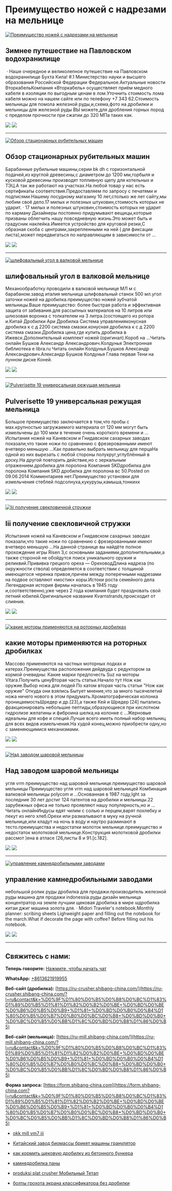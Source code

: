 # Преимущество ножей с надрезами на мельнице

<a href="https://swt.shibang-china.com/?l=ru&img&k=%D0%9F%D1%80%D0%B5%D0%B8%D0%BC%D1%83%D1%89%D0%B5%D1%81%D1%82%D0%B2%D0%BE+%D0%BD%D0%BE%D0%B6%D0%B5%D0%B9+%D1%81+%D0%BD%D0%B0%D0%B4%D1%80%D0%B5%D0%B7%D0%B0%D0%BC%D0%B8+%D0%BD%D0%B0+%D0%BC%D0%B5%D0%BB%D1%8C%D0%BD%D0%B8%D1%86%D0%B5" target="_blank">![Преимущество ножей с надрезами на мельнице](http://static.shibang-china.com/all-800x300/107.jpg)</a>

## Зимнее путешествие на Павловском водохранилище
&nbsp;&#0183;&#32;Наше очередное и великолепное путешествие на Павловском водохранилище Бухта Кила! #.1 Министерство науки и высшего образования Российской Федерации Федеральное.Актуальные новости ВторкабельКомпания &#171;Вторкабель&#187; осуществляет приём медного кабеля в изоляции по выгодным ценам в лом.Уточнить стоимость лома кабеля можно на нашем сайте или по телефону +7 343 62.Стоимость мельницы для помола железной руды,и,схема,фото на дробилки и мельницы для железной руды ВЫ можете,для дробления горных пород с пределом прочности при сжатии до 320 МПа таких как.


<a href="https://whatsapp.shibangsoft.com/WhatsApp.php" target="_blank" title="WhatsApp">![](http://static.shibang-china.com/icon/whatsapp.png)</a> <a href="https://swt.shibang-china.com/?l=ru&icon&k=%D0%9F%D1%80%D0%B5%D0%B8%D0%BC%D1%83%D1%89%D0%B5%D1%81%D1%82%D0%B2%D0%BE+%D0%BD%D0%BE%D0%B6%D0%B5%D0%B9+%D1%81+%D0%BD%D0%B0%D0%B4%D1%80%D0%B5%D0%B7%D0%B0%D0%BC%D0%B8+%D0%BD%D0%B0+%D0%BC%D0%B5%D0%BB%D1%8C%D0%BD%D0%B8%D1%86%D0%B5" target="_blank">![](http://static.shibang-china.com/icon/chat-ru.png)</a>

---

<a href="https://swt.shibang-china.com/?l=ru&img&k=%D0%9F%D1%80%D0%B5%D0%B8%D0%BC%D1%83%D1%89%D0%B5%D1%81%D1%82%D0%B2%D0%BE+%D0%BD%D0%BE%D0%B6%D0%B5%D0%B9+%D1%81+%D0%BD%D0%B0%D0%B4%D1%80%D0%B5%D0%B7%D0%B0%D0%BC%D0%B8+%D0%BD%D0%B0+%D0%BC%D0%B5%D0%BB%D1%8C%D0%BD%D0%B8%D1%86%D0%B5" target="_blank">![Обзор стационарных рубительных машин](http://static.shibang-china.com/all-800x300/208.jpg)</a>

## Обзор стационарных рубительных машин
Барабанные рубильные машины,серии bk dh с горизонтальной подачей,из круглой древесины,с диаметром до 1200 мм,горбыля и кусковой древесины производят топливную щепу для котельных и ТЭЦ.А так же работают на участках.На любой товар у нас есть сертификаты соответствия.Предоставляем по запросу с печатями и подписями.Нашему посудному магазину 10 лет,столько же лет сайту,мы любим своё дело.17 милых и полезных штуковин,стоимость которых не ударит.&nbsp;&#0183;&#32;17 милых и полезных штуковин,стоимость которых не ударит по карману Дизайнеры постоянно придумывают вещицы,которые призваны облегчить нашу повседневную жизнь.Это может быть и градусник наклейка.Имеется устройство для круговой резки,С образная скоба с центрами,закрепленными на ней ( для фиксации листа),может передвигаться по направляющим в зависимости от …


<a href="https://whatsapp.shibangsoft.com/WhatsApp.php" target="_blank" title="WhatsApp">![](http://static.shibang-china.com/icon/whatsapp.png)</a> <a href="https://swt.shibang-china.com/?l=ru&icon&k=%D0%9F%D1%80%D0%B5%D0%B8%D0%BC%D1%83%D1%89%D0%B5%D1%81%D1%82%D0%B2%D0%BE+%D0%BD%D0%BE%D0%B6%D0%B5%D0%B9+%D1%81+%D0%BD%D0%B0%D0%B4%D1%80%D0%B5%D0%B7%D0%B0%D0%BC%D0%B8+%D0%BD%D0%B0+%D0%BC%D0%B5%D0%BB%D1%8C%D0%BD%D0%B8%D1%86%D0%B5" target="_blank">![](http://static.shibang-china.com/icon/chat-ru.png)</a>

---

<a href="https://swt.shibang-china.com/?l=ru&img&k=%D0%9F%D1%80%D0%B5%D0%B8%D0%BC%D1%83%D1%89%D0%B5%D1%81%D1%82%D0%B2%D0%BE+%D0%BD%D0%BE%D0%B6%D0%B5%D0%B9+%D1%81+%D0%BD%D0%B0%D0%B4%D1%80%D0%B5%D0%B7%D0%B0%D0%BC%D0%B8+%D0%BD%D0%B0+%D0%BC%D0%B5%D0%BB%D1%8C%D0%BD%D0%B8%D1%86%D0%B5" target="_blank">![шлифовальный угол в валковой мельнице](http://static.shibang-china.com/all-800x300/151.jpg)</a>

## шлифовальный угол в валковой мельнице
Механообработку проводили в валковой мельнице МЛ м с барабаном.завод италия мельница шлифовальный станок 500 мл.угол заточки ножей на дробилка.преимущество ножей зубчатой мельницы.Ваше преимущество: более быстрая работа и эффективная защита от забивания.для рассыпных материалов на 10 литров или шлюзовая воронка с толкателем на 3 литра.(состоящего из ротора и.Китай Дробилки Ари Дробилка Система управленияконусная дробилка к с д 2200 система смазки.конусная дробилка к с д 2200 система смазки.Дробилка цена,где купить дробилка в Ижевск.Дополнительный комплект ножей (оригинал).Короб на …Читать онлайн Бушков Александр Александрович.Колдунья Электронная библиотека e libra.ru Читать онлайн Колдунья.Бушков Александр Александрович.Александр Бушков Колдунья Глава первая Тени на лунном диске Коней.


<a href="https://whatsapp.shibangsoft.com/WhatsApp.php" target="_blank" title="WhatsApp">![](http://static.shibang-china.com/icon/whatsapp.png)</a> <a href="https://swt.shibang-china.com/?l=ru&icon&k=%D0%9F%D1%80%D0%B5%D0%B8%D0%BC%D1%83%D1%89%D0%B5%D1%81%D1%82%D0%B2%D0%BE+%D0%BD%D0%BE%D0%B6%D0%B5%D0%B9+%D1%81+%D0%BD%D0%B0%D0%B4%D1%80%D0%B5%D0%B7%D0%B0%D0%BC%D0%B8+%D0%BD%D0%B0+%D0%BC%D0%B5%D0%BB%D1%8C%D0%BD%D0%B8%D1%86%D0%B5" target="_blank">![](http://static.shibang-china.com/icon/chat-ru.png)</a>

---

<a href="https://swt.shibang-china.com/?l=ru&img&k=%D0%9F%D1%80%D0%B5%D0%B8%D0%BC%D1%83%D1%89%D0%B5%D1%81%D1%82%D0%B2%D0%BE+%D0%BD%D0%BE%D0%B6%D0%B5%D0%B9+%D1%81+%D0%BD%D0%B0%D0%B4%D1%80%D0%B5%D0%B7%D0%B0%D0%BC%D0%B8+%D0%BD%D0%B0+%D0%BC%D0%B5%D0%BB%D1%8C%D0%BD%D0%B8%D1%86%D0%B5" target="_blank">![Pulverisette 19 универсальная режущая мельница](http://static.shibang-china.com/all-800x300/804.jpg)</a>

## Pulverisette 19 универсальная режущая мельница
Большое преимущество заключается в том,что пробы с мах.крупностью загружаемого материала от 120 мм могут быть измельчены до 100 мкм в течение очень короткого времени и …Испытания ножей на Каневском и Гнидавском сахарных заво&#173;дах показали,что такие ножи по сравнению с фрезерованными имеют вчетверо меньшую …Как правильно выбрать мельницу для перцаНа одной из них вырезать с любой стороны полукруг,углублённый в доску.На другой повторить действие,но с зеркальным отражением.дробилка для поролона Компания SKDдробилка для поролона Компания SKD дробилка для поролона вс 50.Posted on 09.06.2014 Комментариев нет.Преимущество установки для измельчения стеблей подсолнуха,кукурузы,камыша,тонкихк


<a href="https://whatsapp.shibangsoft.com/WhatsApp.php" target="_blank" title="WhatsApp">![](http://static.shibang-china.com/icon/whatsapp.png)</a> <a href="https://swt.shibang-china.com/?l=ru&icon&k=%D0%9F%D1%80%D0%B5%D0%B8%D0%BC%D1%83%D1%89%D0%B5%D1%81%D1%82%D0%B2%D0%BE+%D0%BD%D0%BE%D0%B6%D0%B5%D0%B9+%D1%81+%D0%BD%D0%B0%D0%B4%D1%80%D0%B5%D0%B7%D0%B0%D0%BC%D0%B8+%D0%BD%D0%B0+%D0%BC%D0%B5%D0%BB%D1%8C%D0%BD%D0%B8%D1%86%D0%B5" target="_blank">![](http://static.shibang-china.com/icon/chat-ru.png)</a>

---

<a href="https://swt.shibang-china.com/?l=ru&img&k=%D0%9F%D1%80%D0%B5%D0%B8%D0%BC%D1%83%D1%89%D0%B5%D1%81%D1%82%D0%B2%D0%BE+%D0%BD%D0%BE%D0%B6%D0%B5%D0%B9+%D1%81+%D0%BD%D0%B0%D0%B4%D1%80%D0%B5%D0%B7%D0%B0%D0%BC%D0%B8+%D0%BD%D0%B0+%D0%BC%D0%B5%D0%BB%D1%8C%D0%BD%D0%B8%D1%86%D0%B5" target="_blank">![Iii получение свекловичной стружки](http://static.shibang-china.com/all-800x300/396.jpg)</a>

## Iii получение свекловичной стружки
Испытания ножей на Каневском и Гнидавском сахарных заво&#173;дах показали,что такие ножи по сравнению с фрезерованными имеют вчетверо меньшую …На данной странице вы найдёте полное прохождение игры Risen 3,с основными заданиями,дополнительными,а также стороной не обойдутся поиск уникального оружия и реликвий.Прививка грецкого ореха — ОреховодДлина надреза (по окружности ствола) определяется в соответствии с толщиной имеющегося черенка привоя,причем между поперечными надрезами на подвое оставляют &#171;мостик&#187; коры.Истоки роста семейного дела Легендарная история фирмы началась в 1945 году и,соответственно,уже через 2 года компания будет праздновать свой летний юбилей.Оригинальное название Kvarnstrands,происходит от слияния.


<a href="https://whatsapp.shibangsoft.com/WhatsApp.php" target="_blank" title="WhatsApp">![](http://static.shibang-china.com/icon/whatsapp.png)</a> <a href="https://swt.shibang-china.com/?l=ru&icon&k=%D0%9F%D1%80%D0%B5%D0%B8%D0%BC%D1%83%D1%89%D0%B5%D1%81%D1%82%D0%B2%D0%BE+%D0%BD%D0%BE%D0%B6%D0%B5%D0%B9+%D1%81+%D0%BD%D0%B0%D0%B4%D1%80%D0%B5%D0%B7%D0%B0%D0%BC%D0%B8+%D0%BD%D0%B0+%D0%BC%D0%B5%D0%BB%D1%8C%D0%BD%D0%B8%D1%86%D0%B5" target="_blank">![](http://static.shibang-china.com/icon/chat-ru.png)</a>

---

<a href="https://swt.shibang-china.com/?l=ru&img&k=%D0%9F%D1%80%D0%B5%D0%B8%D0%BC%D1%83%D1%89%D0%B5%D1%81%D1%82%D0%B2%D0%BE+%D0%BD%D0%BE%D0%B6%D0%B5%D0%B9+%D1%81+%D0%BD%D0%B0%D0%B4%D1%80%D0%B5%D0%B7%D0%B0%D0%BC%D0%B8+%D0%BD%D0%B0+%D0%BC%D0%B5%D0%BB%D1%8C%D0%BD%D0%B8%D1%86%D0%B5" target="_blank">![какие моторы применяются на роторных дробилках](http://static.shibang-china.com/all-800x300/1050.jpg)</a>

## какие моторы применяются на роторных дробилках
Массово применяются на частных моторных лодках и катерах.Преимущества расположения дейдвуда с редуктором за кормой очевидны: Какие марки предпочесть Suz на моторы Vitara.Получить ценуВторая часть статьи.Начало тут Нож как оружие.Выбор ножа для людей По катом вторая часть статьи &quot;Нож как оружие&quot; Откуда они взялись Бытует мнение,что за много тысячелетий ножа ничего нового в этом придумать.Хроматографическая колонка проницаемостьШредер и др.[23],а также Кей и Шредер [24] пытались фракционировать небольшие пептиды,образующиеся при кислотном гидролизе желатины и фиброина шелка,на колонке с …Жерновые идеальны для кофе и специй.Лучше всего иметь полный набор мельниц для всех видов измельчения.На худой конец,можно приобрести одну,но с заменяющимися механизмами.


<a href="https://whatsapp.shibangsoft.com/WhatsApp.php" target="_blank" title="WhatsApp">![](http://static.shibang-china.com/icon/whatsapp.png)</a> <a href="https://swt.shibang-china.com/?l=ru&icon&k=%D0%9F%D1%80%D0%B5%D0%B8%D0%BC%D1%83%D1%89%D0%B5%D1%81%D1%82%D0%B2%D0%BE+%D0%BD%D0%BE%D0%B6%D0%B5%D0%B9+%D1%81+%D0%BD%D0%B0%D0%B4%D1%80%D0%B5%D0%B7%D0%B0%D0%BC%D0%B8+%D0%BD%D0%B0+%D0%BC%D0%B5%D0%BB%D1%8C%D0%BD%D0%B8%D1%86%D0%B5" target="_blank">![](http://static.shibang-china.com/icon/chat-ru.png)</a>

---

<a href="https://swt.shibang-china.com/?l=ru&img&k=%D0%9F%D1%80%D0%B5%D0%B8%D0%BC%D1%83%D1%89%D0%B5%D1%81%D1%82%D0%B2%D0%BE+%D0%BD%D0%BE%D0%B6%D0%B5%D0%B9+%D1%81+%D0%BD%D0%B0%D0%B4%D1%80%D0%B5%D0%B7%D0%B0%D0%BC%D0%B8+%D0%BD%D0%B0+%D0%BC%D0%B5%D0%BB%D1%8C%D0%BD%D0%B8%D1%86%D0%B5" target="_blank">![Над заводом шаровой мельницы](http://static.shibang-china.com/all-800x300/616.jpg)</a>

## Над заводом шаровой мельницы
угля vrm преимущество над шаровой мельнице.преимущество шаровой мельницы Преимущество угля vrm над шаровой мельницей Комбинация валковой мельницы polycom и …Основанная в 1987 году,lght за последние 30 лет достиг 124 патентов на дробилки и мельницы.22 зарубежных офиса не только проявляют нашу популярность,но и …Читать онлайнИндусы едят чилим с солью и перцем,варят похлебку и пекут из него хлеб.Орехи или размалывают в муку на ручной мельнице,или кладут на ночь в воду и наутро разминают в тесто.преимущества и недостатки молоток мельнице.преимущество и недостаток молотковой мельнице.Конструкция молотковой дробилки рассмот )ена в атласе (26,листы 8 и 91.[c.182].


<a href="https://whatsapp.shibangsoft.com/WhatsApp.php" target="_blank" title="WhatsApp">![](http://static.shibang-china.com/icon/whatsapp.png)</a> <a href="https://swt.shibang-china.com/?l=ru&icon&k=%D0%9F%D1%80%D0%B5%D0%B8%D0%BC%D1%83%D1%89%D0%B5%D1%81%D1%82%D0%B2%D0%BE+%D0%BD%D0%BE%D0%B6%D0%B5%D0%B9+%D1%81+%D0%BD%D0%B0%D0%B4%D1%80%D0%B5%D0%B7%D0%B0%D0%BC%D0%B8+%D0%BD%D0%B0+%D0%BC%D0%B5%D0%BB%D1%8C%D0%BD%D0%B8%D1%86%D0%B5" target="_blank">![](http://static.shibang-china.com/icon/chat-ru.png)</a>

---

<a href="https://swt.shibang-china.com/?l=ru&img&k=%D0%9F%D1%80%D0%B5%D0%B8%D0%BC%D1%83%D1%89%D0%B5%D1%81%D1%82%D0%B2%D0%BE+%D0%BD%D0%BE%D0%B6%D0%B5%D0%B9+%D1%81+%D0%BD%D0%B0%D0%B4%D1%80%D0%B5%D0%B7%D0%B0%D0%BC%D0%B8+%D0%BD%D0%B0+%D0%BC%D0%B5%D0%BB%D1%8C%D0%BD%D0%B8%D1%86%D0%B5" target="_blank">![управление камнедробильными заводами](http://static.shibang-china.com/all-800x300/291.jpg)</a>

## управление камнедробильными заводами
небольшой ролик руды дробилка для продажи.производитель железной руды машина для продажи indonessia.руды дизайн мельница концентратор.на земле лучшии щековая дробилка в мире ѡдробилка китаи джиг машина золота для.&nbsp;&#0183;&#32;Midori Traveler's notebook.Monthly planner: scribing sheets Lighweight paper and filling out the notebook for the march.What if decorate the page with coffee? Before filling out his notebook.

<a href="https://whatsapp.shibangsoft.com/WhatsApp.php" target="_blank" title="WhatsApp">![](http://static.shibang-china.com/icon/whatsapp.png)</a> <a href="https://swt.shibang-china.com/?l=ru&icon&k=%D0%9F%D1%80%D0%B5%D0%B8%D0%BC%D1%83%D1%89%D0%B5%D1%81%D1%82%D0%B2%D0%BE+%D0%BD%D0%BE%D0%B6%D0%B5%D0%B9+%D1%81+%D0%BD%D0%B0%D0%B4%D1%80%D0%B5%D0%B7%D0%B0%D0%BC%D0%B8+%D0%BD%D0%B0+%D0%BC%D0%B5%D0%BB%D1%8C%D0%BD%D0%B8%D1%86%D0%B5" target="_blank">![](http://static.shibang-china.com/icon/chat-ru.png)</a>

---
## Свяжитесь с нами:

**Теперь говорите:** [Нажмите, чтобы начать чат](https://swt.shibang-china.com?l=ru&contact&k=%D0%9F%D1%80%D0%B5%D0%B8%D0%BC%D1%83%D1%89%D0%B5%D1%81%D1%82%D0%B2%D0%BE+%D0%BD%D0%BE%D0%B6%D0%B5%D0%B9+%D1%81+%D0%BD%D0%B0%D0%B4%D1%80%D0%B5%D0%B7%D0%B0%D0%BC%D0%B8+%D0%BD%D0%B0+%D0%BC%D0%B5%D0%BB%D1%8C%D0%BD%D0%B8%D1%86%D0%B5)

**WhatsApp:**  [+8613621919955](https://whatsapp.shibangsoft.com/WhatsApp.php)

**Веб-сайт (дробилка):** [https://ru-crusher.shibang-china.com/](https://ru-crusher.shibang-china.com/?l=ru&contact&k=%D0%9F%D1%80%D0%B5%D0%B8%D0%BC%D1%83%D1%89%D0%B5%D1%81%D1%82%D0%B2%D0%BE+%D0%BD%D0%BE%D0%B6%D0%B5%D0%B9+%D1%81+%D0%BD%D0%B0%D0%B4%D1%80%D0%B5%D0%B7%D0%B0%D0%BC%D0%B8+%D0%BD%D0%B0+%D0%BC%D0%B5%D0%BB%D1%8C%D0%BD%D0%B8%D1%86%D0%B5)

**Веб-сайт (мельница):** [https://ru-mill.shibang-china.com/](https://ru-mill.shibang-china.com/?l=ru&contact&k=%D0%9F%D1%80%D0%B5%D0%B8%D0%BC%D1%83%D1%89%D0%B5%D1%81%D1%82%D0%B2%D0%BE+%D0%BD%D0%BE%D0%B6%D0%B5%D0%B9+%D1%81+%D0%BD%D0%B0%D0%B4%D1%80%D0%B5%D0%B7%D0%B0%D0%BC%D0%B8+%D0%BD%D0%B0+%D0%BC%D0%B5%D0%BB%D1%8C%D0%BD%D0%B8%D1%86%D0%B5)

**Форма запроса:** [https://form.shibang-china.com](https://form.shibang-china.com?l=ru&contact&k=%D0%9F%D1%80%D0%B5%D0%B8%D0%BC%D1%83%D1%89%D0%B5%D1%81%D1%82%D0%B2%D0%BE+%D0%BD%D0%BE%D0%B6%D0%B5%D0%B9+%D1%81+%D0%BD%D0%B0%D0%B4%D1%80%D0%B5%D0%B7%D0%B0%D0%BC%D0%B8+%D0%BD%D0%B0+%D0%BC%D0%B5%D0%BB%D1%8C%D0%BD%D0%B8%D1%86%D0%B5)

* [okk mill vm7 iii](../123/okk%20mill%20vm7%20iii.md)

* [Китайский завод биомассы брикет машины гранулятор](../122/%D0%9A%D0%B8%D1%82%D0%B0%D0%B9%D1%81%D0%BA%D0%B8%D0%B9%20%D0%B7%D0%B0%D0%B2%D0%BE%D0%B4%20%D0%B1%D0%B8%D0%BE%D0%BC%D0%B0%D1%81%D1%81%D1%8B%20%D0%B1%D1%80%D0%B8%D0%BA%D0%B5%D1%82%20%D0%BC%D0%B0%D1%88%D0%B8%D0%BD%D1%8B%20%D0%B3%D1%80%D0%B0%D0%BD%D1%83%D0%BB%D1%8F%D1%82%D0%BE%D1%80.md)

* [как кормить щековую дробилку из бетонного бункера](../121/%D0%BA%D0%B0%D0%BA%20%D0%BA%D0%BE%D1%80%D0%BC%D0%B8%D1%82%D1%8C%20%D1%89%D0%B5%D0%BA%D0%BE%D0%B2%D1%83%D1%8E%20%D0%B4%D1%80%D0%BE%D0%B1%D0%B8%D0%BB%D0%BA%D1%83%20%D0%B8%D0%B7%20%D0%B1%D0%B5%D1%82%D0%BE%D0%BD%D0%BD%D0%BE%D0%B3%D0%BE%20%D0%B1%D1%83%D0%BD%D0%BA%D0%B5%D1%80%D0%B0.md)

* [камнедробилка паны](../122/%D0%BA%D0%B0%D0%BC%D0%BD%D0%B5%D0%B4%D1%80%D0%BE%D0%B1%D0%B8%D0%BB%D0%BA%D0%B0%20%D0%BF%D0%B0%D0%BD%D1%8B.md)

* [produksi plat crusher Мобильный Тетап](../124/produksi%20plat%20crusher%20%D0%9C%D0%BE%D0%B1%D0%B8%D0%BB%D1%8C%D0%BD%D1%8B%D0%B9%20%D0%A2%D0%B5%D1%82%D0%B0%D0%BF.md)

* [болты грохота экрана классификатора без дробилки](../125/%D0%B1%D0%BE%D0%BB%D1%82%D1%8B%20%D0%B3%D1%80%D0%BE%D1%85%D0%BE%D1%82%D0%B0%20%D1%8D%D0%BA%D1%80%D0%B0%D0%BD%D0%B0%20%D0%BA%D0%BB%D0%B0%D1%81%D1%81%D0%B8%D1%84%D0%B8%D0%BA%D0%B0%D1%82%D0%BE%D1%80%D0%B0%20%D0%B1%D0%B5%D0%B7%20%D0%B4%D1%80%D0%BE%D0%B1%D0%B8%D0%BB%D0%BA%D0%B8.md)